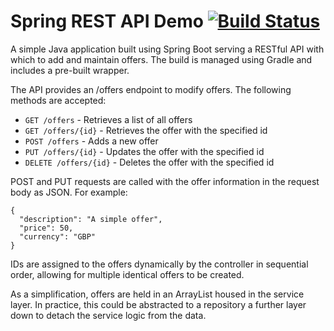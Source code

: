 # Spring REST API Demo [![Build Status](https://travis-ci.org/razerno/spring-rest-api-demo.svg?branch=master)](https://travis-ci.org/razerno/spring-rest-api-demo)
A simple Java application built using Spring Boot serving a RESTful API with which to add and maintain offers. The build is managed using Gradle and includes a pre-built wrapper.

The API provides an /offers endpoint to modify offers. The following methods are accepted:

- `GET /offers` - Retrieves a list of all offers
- `GET /offers/{id}` - Retrieves the offer with the specified id
- `POST /offers` - Adds a new offer
- `PUT /offers/{id}` - Updates the offer with the specified id
- `DELETE /offers/{id}` - Deletes the offer with the specified id

POST and PUT requests are called with the offer information in the request body as JSON. For example:
```
{
  "description": "A simple offer",
  "price": 50,
  "currency": "GBP"
}
```
IDs are assigned to the offers dynamically by the controller in sequential order, allowing for multiple identical offers to be created.

As a simplification, offers are held in an ArrayList housed in the service layer. In practice, this could be abstracted to a repository a further layer down to detach the service logic from the data.
